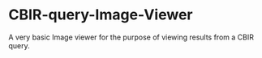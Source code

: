 # CBIR-query-Image-Viewer
A very basic Image viewer for the purpose of viewing results from a CBIR query.
